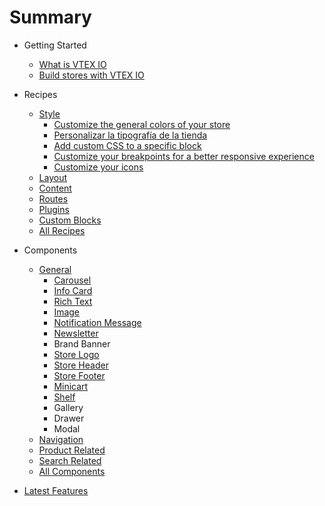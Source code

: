# Summary

- Getting Started

  - [What is VTEX IO](getting-started/what-is-vtex-io/1)
  - [Build stores with VTEX IO](getting-started/build-stores-with-vtex-io/1)

- Recipes

  - [Style](recipes/style)
    - [Customize the general colors of your store](recipes/style/customizeColors.md)
    - [Personalizar la tipografía de la tienda](Recipes/style/PersonalizarLaTipografíaDeLaTienda.md)
    - [Add custom CSS to a specific block](recipes/style/customCSS.md)
    - [Customize your breakpoints for a better responsive experience](recipes/style/customizeBreakpoints.md)
    - [Customize your icons](recipes/style/customizeIcons.md)
  - [Layout](recipes/layout)
  - [Content](recipes/content)
  - [Routes](recipes/routes)
  - [Plugins](recipes/plugins)
  - [Custom Blocks](recipes/custom-blocks)
  - [All Recipes](recipes/all)

- Components

  - [General](components/general)
    - [Carousel](components/general/vtex.store-components/Image.md)
    - [Info Card](components/general/vtex.store-components/InfoCard.md)
    - [Rich Text](components/general/vtex.rich-text)
    - [Image](components/general/vtex.store-components/Image.md)
    - [Notification Message](components/general/vtex.store-components/Notification.md)
    - [Newsletter](components/general/vtex.store-components/Newsletter)
    - Brand Banner
    - [Store Logo](components/general/vtex.store-components/Logo.md)
    - [Store Header](components/general/vtex.store-header)
    - [Store Footer](components/general/vtex.store-footer)
    - [Minicart](components/general/vtex.minicart)
    - [Shelf](components/general/vtex.shelf)
    - Gallery
    - Drawer
    - Modal
  - [Navigation](components/navigation)
  - [Product Related](components/product-related)
  - [Search Related](components/search-related)
  - [All Components](components/all)

<!-- - [Resources](resources) -->

- [Latest Features](https://github.com/vtex-apps/release-notes)
